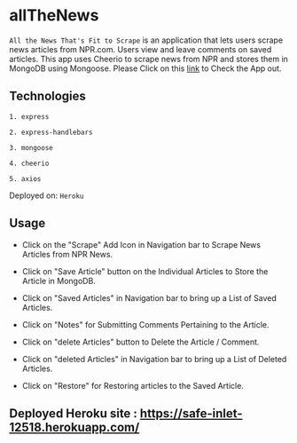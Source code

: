 # allTheNews
`All the News That's Fit to Scrape` is an application that lets users scrape news articles from NPR.com. Users view and leave comments on saved articles. This app uses Cheerio to scrape news from NPR and stores them in MongoDB using Mongoose.
Please Click on this [link](https://safe-inlet-12518.herokuapp.com/) to Check the App out.

## Technologies

    1. express

    2. express-handlebars

    3. mongoose

    4. cheerio

    5. axios

Deployed on: `Heroku`

## Usage

- Click on the "Scrape" Add Icon in Navigation bar to Scrape News Articles from NPR News.

- Click on "Save Article" button on the Individual Articles to Store the Article in MongoDB.

- Click on "Saved Articles" in Navigation bar to bring up a List of Saved Articles.

- Click on "Notes" for Submitting Comments Pertaining to the Article.

- Click on "delete Articles" button to Delete the Article / Comment.

- Click on "deleted Articles" in Navigation bar to bring up a List of Deleted Articles.

- Click on "Restore" for Restoring articles to the Saved Article.


## Deployed Heroku site : https://safe-inlet-12518.herokuapp.com/
